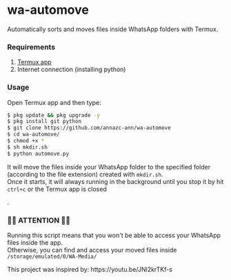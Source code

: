 <h1>wa-automove</h1>
<p>Automatically sorts and moves files inside WhatsApp folders with Termux.</>

### Requirements
1. [Termux app](https://play.google.com/store/apps/details?id=com.termux) 
2. Internet connection (installing python) 

### Usage
Open Termux app and then type:
```bash
$ pkg update && pkg upgrade -y
$ pkg install git python 
$ git clone https://github.com/annazc-ann/wa-automove
$ cd wa-automove/
$ chmod +x *
$ sh mkdir.sh
$ python automove.py
```
<p>It will move the files inside your WhatsApp folder to the specified folder (according to the file extension) created with <code>mkdir.sh</code>.
<br>Once it starts, it will always running in the background until you stop it by hit <code>ctrl+c</code> or
 the Termux app is closed</p>.

### 🚨🚨 ATTENTION 🚨🚨
Running this script means that you won't be able to access 
your WhatsApp files inside the app.<br>
Otherwise, you can find and access your moved files inside 
<code>/storage/emulated/0/WA-Media/</code>
<p>This project was inspired by:
https://youtu.be/JNl2krTKf-s
</p>
